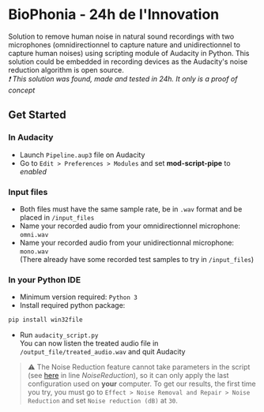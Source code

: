 # BioPhonia - 24h de l'Innovation

Solution to remove human noise in natural sound recordings with two microphones (omnidirectionnel to capture nature and unidirectionnel to capture human noises) using scripting module of Audacity in Python. This solution could be embedded in recording devices as the Audacity's noise reduction algorithm is open source. <br>
*:exclamation: This solution was found, made and tested in 24h. It only is a proof of concept* <br>

## Get Started

### In Audacity
- Launch ``Pipeline.aup3`` file on Audacity
- Go to ``Edit > Preferences > Modules`` and set **mod-script-pipe** to *enabled*

### Input files
- Both files must have the same sample rate, be in ``.wav`` format and be placed in ``/input_files``
- Name your recorded audio from your omnidirectionnel microphone: ``omni.wav``
- Name your recorded audio from your unidirectionnal microphone: ``mono.wav`` <br>
(There already have some recorded test samples to try in ``/input_files``)

### In your Python IDE
- Minimum version required: ``Python 3``
- Install required python package:
``` python
pip install win32file
```
- Run ``audacity_script.py`` <br>
You can now listen the treated audio file in ``/output_file/treated_audio.wav`` and quit Audacity

> :warning: The Noise Reduction feature cannot take parameters in the script (see [here](https://manual.audacityteam.org/man/scripting_reference.html) in line *NoiseReduction*), so it can only apply the last configuration used on **your** computer. To get our results, the first time you try, you must go to ``Effect > Noise Removal and Repair > Noise Reduction`` and set ``Noise reduction (dB)`` at ``30``.